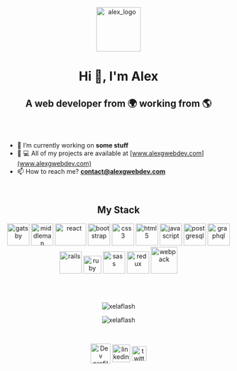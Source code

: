 <p align="center"><img align="center" src="https://res.cloudinary.com/dcf4y5ngp/image/upload/v1631038369/alexwebdevcolor.png" alt="alex_logo" width="100" height="100"/></p>
<h1 align="center">Hi 👋, I'm Alex</h1>
<h2 align="center">A web developer from 🌍  working from 🌎</h2>
<br>
<br>

- 🔭 I’m currently working on **some stuff**
- 👨 💻  All of my projects are available at [www.alexgwebdev.com](www.alexgwebdev.com)
- 📫  How to reach me?  **contact@alexgwebdev.com**
<br>

<h2 align="center">My Stack</h2>
<p
 align="center">
 <img src="https://www.vectorlogo.zone/logos/gatsbyjs/gatsbyjs-icon.svg" alt="gatsby" width="50" height="50"/>
 <img 
src="https://raw.githubusercontent.com/leungwensen/svg-icon/b84b3f3a3da329b7c1d02346865f8e98beb05413/dist/svg/logos/middleman.svg"
 alt="middleman" width="50" height="50"/>
 <img src="https://res.cloudinary.com/dcf4y5ngp/image/upload/v1543598079/react.png" alt="react" width="70" height="50"/> 
 <img src="https://res.cloudinary.com/dcf4y5ngp/image/upload/v1596021748/bootstrap.png" alt="bootstrap" width="50" height="50"/> 
 <img src="https://res.cloudinary.com/dcf4y5ngp/image/upload/v1543598642/css-3.svg" alt="css3" width="50" height="50"/> 
 <img src="https://res.cloudinary.com/dcf4y5ngp/image/upload/v1543598643/html-5.svg"alt="html5" width="50" height="50"/>
 <img src="https://res.cloudinary.com/dcf4y5ngp/image/upload/v1543598642/javascript.svg" alt="javascript" width="50" height="50"/> 
 <img src="https://res.cloudinary.com/dcf4y5ngp/image/upload/v1543598643/postgresql.svg" alt="postgresql" width="50" height="50"/> 
 <img src="https://www.vectorlogo.zone/logos/graphql/graphql-icon.svg" alt="graphql" width="50" height="50"/>
 <img src="https://res.cloudinary.com/dcf4y5ngp/image/upload/v1543598080/rails2.png" alt="rails" width="50"/>
 <img src="https://res.cloudinary.com/dcf4y5ngp/image/upload/v1543598079/Ruby_logo.png" alt="ruby" width="40" height="40"/> 
 <img src="https://res.cloudinary.com/dcf4y5ngp/image/upload/v1596022043/sass.png" alt="sass" width="50" height="50"/> 
 <img src="https://res.cloudinary.com/dcf4y5ngp/image/upload/v1596022239/Redux.png" alt="redux" height="50"/> 
 <img src="https://res.cloudinary.com/dcf4y5ngp/image/upload/v1596022235/webpack.png" alt="webpack" height="60"/>
</p>
<br><br>

<p align="center"> <img src="https://komarev.com/ghpvc/?username=xelaflash" alt="xelaflash" /> </p>
<p align="center"> <img src="https://github-readme-stats.vercel.app/api?username=xelaflash&show_icons=true&title_color=fff&icon_color=79ff97&text_color=9f9f9f&bg_color=151515"
alt="xelaflash" /> <p>
<br>
<p align="center">
 <a href="https://dev.to/xelaflash" target="blank"><img 
 align="center" src="https://d2fltix0v2e0sb.cloudfront.net/dev-badge.svg" alt="Dev profile" height="45" width="45" /></a>
 <a href="https://linkedin.com/in/alexgwebdev" target="blank"><img align="center" 
 src="https://cdn.jsdelivr.net/npm/simple-icons@3.0.1/icons/linkedin.svg" alt="linkedin profile" height="40"/></a>
 <a href="https://linkedin.com/in/alexgwebdev" target="blank">
  <img align="center" src="https://res.cloudinary.com/dcf4y5ngp/image/upload/v1595503514/Twitter_Logo_Black.png" alt="twitter profile" height="33"  /></a>
</p>
